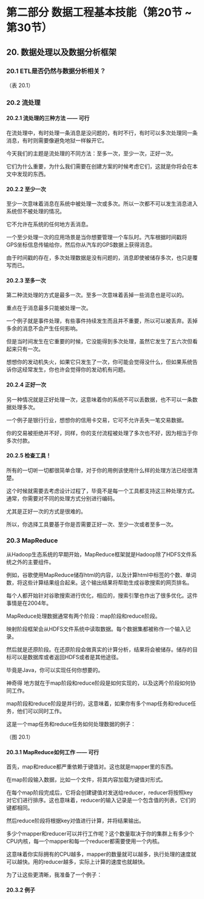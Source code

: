 # 第二部分 数据工程基本技能（第20节 ~ 第30节）

## 20. 数据处理以及数据分析框架

### 20.1 ETL是否仍然与数据分析相关？

（表 20.1）

### 20.2 流处理

#### 20.2.1 流处理的三种方法 —— 可行

在流处理中，有时处理一条消息是没问题的，有时不行，有时可以多次处理同一条消息，有时则需要像避免地狱一样躲开它。

今天我们的主题是流处理的不同方法：至多一次，至少一次，正好一次。

它们为什么重要，为什么我们需要在创建方案的时候考虑它们，这就是你将会在本文中发现的东西。

#### 20.2.2 至少一次

至少一次意味着消息在系统中被处理一次或多次。所以一次都不可以发生消息进入系统但不被处理的情况。

它不允许在系统的任何地方丢消息。

一个至少处理一次的应用场景是当你想要管理一个车队时。汽车根据时间戳将GPS坐标信息传输给你，然后你从汽车的GPS数据上获得消息。

由于时间戳的存在，多次处理数据是没有问题的，消息即使被储存多次，也只是覆写而已。

#### 20.2.3 至多一次

第二种流处理的方式是最多一次。至多一次意味着丢掉一些消息也是可以的。

重点在于消息最多只能被处理一次。

一个例子就是事件处理，有些事件持续发生而且并不重要，所以可以被丢弃。丢掉多余的消息不会产生任何影响。

但是当时间发生在它重要的时候，它没能得到多次处理，虽然它发生了五六次但看起来只有一次。

想想你的发动机失火，如果它只发生了一次，你可能会觉得没什么，但如果系统告诉你这经常发生，你也许会觉得你的发动机有问题。

#### 20.2.4 正好一次

另一种情况就是正好处理一次，这意味着你的系统不可以丢数据，也不可以一条数据处理多次。

一个例子是银行行业，想想你的信用卡交易，它可不允许丢失一笔交易数据。

你的交易被拒绝并不好，同样，你的支付流程被处理了多次也不好，因为相当于你多次付款。

#### 20.2.5 检查工具！

所有的一切听一切都很简单合理，对于你的用例该使用什么样的处理方法已经很清楚。

这个时候就需要去考虑设计过程了，毕竟不是每一个工具都支持这三种处理方式。通常，你需要对不同的处理方式分别进行编码。

尤其是正好一次的方式是很难的。

所以，你选择工具要基于你是否需要正好一次、至少一次或者至多一次。

### 20.3 MapReduce

从Hadoop生态系统的早期开始，MapReduce框架就是Hadoop除了HDFS文件系统之外的主要组件。

例如，谷歌使用MapReduce储存html的内容，以及计算html中标签的个数、单词数，将这些计算结果组合起来。这个输出结果将帮助生成谷歌搜索的网页排名。

每个人都开始针对谷歌搜索进行优化，相应的，搜索引擎也作出了很多优化。这件事情是在2004年。

MapReduce处理数据通常有两个阶段：map阶段和reduce阶段。

映射阶段框架会从HDFS文件系统中读取数据。每个数据集都被称作一个输入记录。

然后就是还原阶段。在还原阶段会做真实的计算分析，结果将会被储存。储存的目标可以是数据库或者返回HDFS或者是其他途径。

毕竟是Java，你可以实现任何你想要的。

神奇得 地方就在于map阶段和reduce阶段是如何实现的，以及这两个阶段如何协同工作。

map阶段和reduce阶段是并行的，这意味着，如果你有多个map任务和reduce任务，他们可以同时工作。

这是一个map任务和reduce任务如何处理数据的例子：

（图 20.1）

#### 20.3.1 MapReduce如何工作 —— 可行

首先，map和reduce都严重依赖于键值对。这也就是mapper里的东西。

在map阶段输入数据，比如一个文件，将其内容加载为键值对形式。

在每个map阶段完成后，它将会创建键值对发送给reducer，reducer将按照key对它们进行排序。这也意味着，reducer的输入记录是一个包含值的列表，它们的键都相同。

然后reduce阶段将根据key对值进行计算，并将结果输出。

多少个mapper和reducer可以并行工作呢？这个数量取决于你的集群上有多少个CPU内核，每一个mapper和每一个reducer都需要使用一个内核。

这意味着你实际拥有的CPU越多，mapper的数量就可以越多，执行处理的速度就可以越快。用的reducer越多，实际上计算的速度也就越快。

为了让这些更清晰，我准备了一个例子：

#### 20.3.2 例子















